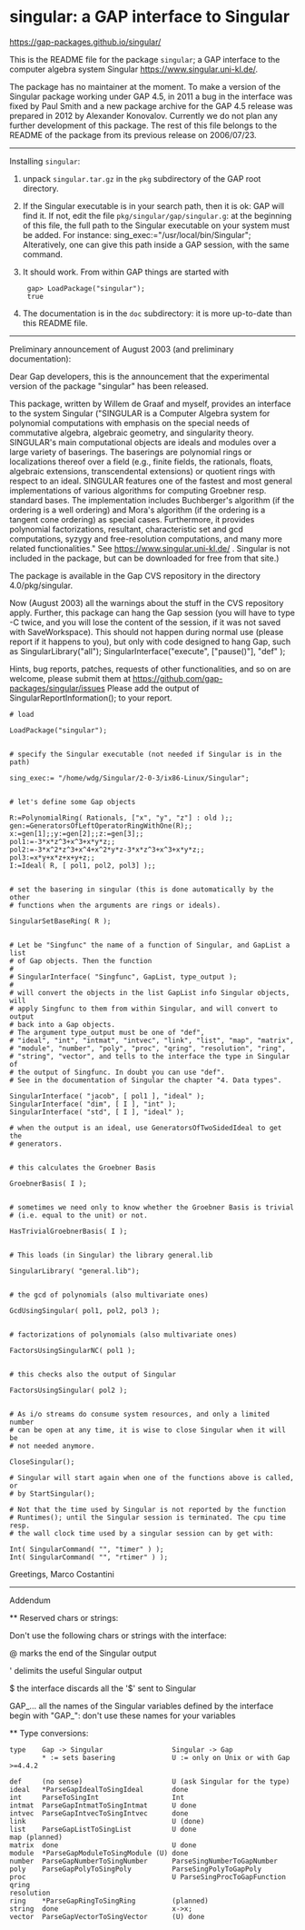 # singular: a GAP interface to Singular

<https://gap-packages.github.io/singular/>
   
This is the README file for the package `singular`; a GAP interface
to the computer algebra system Singular <https://www.singular.uni-kl.de/>.

The package has no maintainer at the moment. To make a version of the 
Singular package working under GAP 4.5, in 2011 a bug in the interface was
fixed by Paul Smith and a new package archive for the GAP 4.5 release was 
prepared in 2012 by Alexander Konovalov. Currently we do not plan any 
further development of this package. The rest of this file belongs to the 
README of the package from its previous release on 2006/07/23.

------------------------------------------------------------------------------

Installing `singular`:

1. unpack `singular.tar.gz` in the `pkg` subdirectory of the GAP root
   directory.

2. If the Singular executable is in your search path, then it is ok: GAP
   will find it. If not, edit the file `pkg/singular/gap/singular.g`: at
   the beginning of this file, the full path to the Singular executable
   on your system must be added. For instance:
   sing_exec:="/usr/local/bin/Singular";
   Alteratively, one can give this path inside a GAP session, with the
   same command.

3. It should work. From within GAP things are started with

        gap> LoadPackage("singular");
        true

4. The documentation is in the `doc` subdirectory: it is more up-to-date 
   than this README file.


------------------------------------------------------------------------------


Preliminary announcement of August 2003 (and preliminary documentation):

Dear Gap developers,
this is the announcement that the experimental version of the package
"singular" has been released.

This package, written by Willem de Graaf and myself, provides an interface
to the system Singular ("SINGULAR is a Computer Algebra system for
polynomial computations with emphasis on the special needs of commutative
algebra, algebraic geometry, and singularity theory.
SINGULAR's main computational objects are ideals and modules over a large
variety of baserings. The baserings are polynomial rings or localizations
thereof over a field (e.g., finite fields, the rationals, floats,
algebraic extensions, transcendental extensions) or quotient rings with
respect to an ideal.
SINGULAR features one of the fastest and most general implementations of
various algorithms for computing Groebner resp. standard bases. The
implementation includes Buchberger's algorithm (if the ordering is a well
ordering) and Mora's algorithm (if the ordering is a tangent cone
ordering) as special cases. Furthermore, it provides polynomial
factorizations, resultant, characteristic set and gcd computations, syzygy
and free-resolution computations, and many more related functionalities."
See https://www.singular.uni-kl.de/ . Singular is not included in the
package, but can be downloaded for free from that site.)

The package is available in the Gap CVS repository in the directory
4.0/pkg/singular.

Now (August 2003) all the warnings about the stuff in the CVS repository
apply. Further, this package can hang the Gap session (you will have to
type <ctrl>-C twice, and you will lose the content of the session, if it
was not saved with SaveWorkspace). This should not happen during normal
use (please report if it happens to you), but only with code designed to
hang Gap, such as
SingularLibrary("all");
SingularInterface("execute", ["pause()"], "def" );


Hints, bug reports, patches, requests of other functionalities, and so on
are welcome, please submit them at
<https://github.com/gap-packages/singular/issues>
Please add the output of SingularReportInformation(); to your report.

```
# load

LoadPackage("singular");


# specify the Singular executable (not needed if Singular is in the path)

sing_exec:= "/home/wdg/Singular/2-0-3/ix86-Linux/Singular";


# let's define some Gap objects

R:=PolynomialRing( Rationals, ["x", "y", "z"] : old );;
gen:=GeneratorsOfLeftOperatorRingWithOne(R);;
x:=gen[1];;y:=gen[2];;z:=gen[3];;
pol1:=-3*x*z^3+x^3+x*y*z;;
pol2:=-3*x^2*z^3+x^4+x^2*y*z-3*x*z^3+x^3+x*y*z;;
pol3:=x*y+x*z+x+y+z;;
I:=Ideal( R, [ pol1, pol2, pol3] );;


# set the basering in singular (this is done automatically by the other
# functions when the arguments are rings or ideals).

SingularSetBaseRing( R );


# Let be "Singfunc" the name of a function of Singular, and GapList a list
# of Gap objects. Then the function
#
# SingularInterface( "Singfunc", GapList, type_output );
#
# will convert the objects in the list GapList info Singular objects, will
# apply Singfunc to them from within Singular, and will convert to output
# back into a Gap objects.
# The argument type_output must be one of "def",
# "ideal", "int", "intmat", "intvec", "link", "list", "map", "matrix",
# "module", "number", "poly", "proc", "qring", "resolution", "ring",
# "string", "vector", and tells to the interface the type in Singular of
# the output of Singfunc. In doubt you can use "def".
# See in the documentation of Singular the chapter "4. Data types".

SingularInterface( "jacob", [ pol1 ], "ideal" );
SingularInterface( "dim", [ I ], "int" );
SingularInterface( "std", [ I ], "ideal" );

# when the output is an ideal, use GeneratorsOfTwoSidedIdeal to get the
# generators.


# this calculates the Groebner Basis

GroebnerBasis( I );


# sometimes we need only to know whether the Groebner Basis is trivial
# (i.e. equal to the unit) or not.

HasTrivialGroebnerBasis( I );


# This loads (in Singular) the library general.lib

SingularLibrary( "general.lib");


# the gcd of polynomials (also multivariate ones)

GcdUsingSingular( pol1, pol2, pol3 );


# factorizations of polynomials (also multivariate ones)

FactorsUsingSingularNC( pol1 );


# this checks also the output of Singular

FactorsUsingSingular( pol2 );


# As i/o streams do consume system resources, and only a limited number
# can be open at any time, it is wise to close Singular when it will be
# not needed anymore.

CloseSingular();

# Singular will start again when one of the functions above is called, or
# by StartSingular();

# Not that the time used by Singular is not reported by the function 
# Runtimes(); until the Singular session is terminated. The cpu time resp. 
# the wall clock time used by a singular session can by get with:

Int( SingularCommand( "", "timer" ) );
Int( SingularCommand( "", "rtimer" ) );
```


Greetings,
Marco Costantini

------------------------------------------------------------------------------

Addendum

** Reserved chars or strings:

Don't use the following chars or strings with the interface:

@	marks the end of the Singular output

'	delimits the useful Singular output 

$	the interface discards all the '$' sent to Singular

GAP_...	all the names of the Singular variables defined by the interface 
	begin with "GAP_": don't use these names for your variables




** Type conversions:

```
type    Gap -> Singular                 Singular -> Gap
        * := sets basering              U := only on Unix or with Gap >=4.4.2

def     (no sense)                      U (ask Singular for the type)
ideal   *ParseGapIdealToSingIdeal       done
int     ParseToSingInt                  Int
intmat  ParseGapIntmatToSingIntmat      U done
intvec  ParseGapIntvecToSingIntvec      done
link                                    U (done)
list    ParseGapListToSingList          U done
map	(planned)
matrix  done                            U done
module	*ParseGapModuleToSingModule	(U) done
number  ParseGapNumberToSingNumber      ParseSingNumberToGapNumber
poly    ParseGapPolyToSingPoly          ParseSingPolyToGapPoly
proc                                    U ParseSingProcToGapFunction
qring
resolution
ring    *ParseGapRingToSingRing         (planned)
string  done                            x->x;
vector  ParseGapVectorToSingVector      (U) done
```
